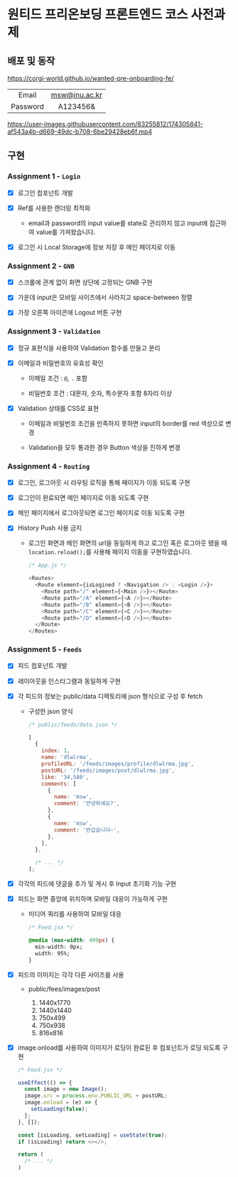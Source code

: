 # 원티드 프리온보딩 프론트엔드 코스 사전과제

## 배포 및 동작

https://corgi-world.github.io/wanted-pre-onboarding-fe/

|          |               |
| :------: | :-----------: |
|  Email   | msw@inu.ac.kr |
| Password |   A123456&    |

https://user-images.githubusercontent.com/83255812/174305841-af543a4b-d669-49dc-b708-6be29428eb6f.mp4

## 구현

### Assignment 1 - `Login`

- [x] 로그인 컴포넌트 개발

- [x] Ref를 사용한 랜더링 최적화

  - email과 password의 input value를 state로 관리하지 않고 input에 접근하여 value를 가져왔습니다.

- [x] 로그인 시 Local Storage에 정보 저장 후 메인 페이지로 이동

### Assignment 2 - `GNB`

- [x] 스크롤에 관계 없이 화면 상단에 고정되는 GNB 구현

- [x] 가운데 input은 모바일 사이즈에서 사라지고 space-between 정렬

- [x] 가장 오른쪽 아이콘에 Logout 버튼 구현

### Assignment 3 - `Validation`

- [x] 정규 표현식을 사용하여 Validation 함수를 만들고 분리

- [x] 이메일과 비밀번호의 유효성 확인

  - 이메일 조건 : `@`, `.` 포함

  - 비밀번호 조건 : 대문자, 숫자, 특수문자 포함 8자리 이상

- [x] Validation 상태를 CSS로 표현

  - 이메일과 비밀번호 조건을 만족하지 못하면 input의 border를 red 색상으로 변경

  - Validation을 모두 통과한 경우 Button 색상을 진하게 변경

### Assignment 4 - `Routing`

- [x] 로그인, 로그아웃 시 라우팅 로직을 통해 페이지가 이동 되도록 구현

- [x] 로그인이 완료되면 메인 페이지로 이동 되도록 구현

- [x] 메인 페이지에서 로그아웃되면 로그인 페이지로 이동 되도록 구현

- [x] History Push 사용 금지

  - 로그인 화면과 메인 화면의 url을 동일하게 하고 로그인 혹은 로그아웃 됐을 때 `location.reload();`를 사용해 페이지 이동을 구현하였습니다.

    ```javascript
    /* App.js */

    <Routes>
      <Route element={isLogined ? <Navigation /> : <Login />}>
        <Route path="/" element={<Main />}></Route>
        <Route path="/A" element={<A />}></Route>
        <Route path="/B" element={<B />}></Route>
        <Route path="/C" element={<C />}></Route>
        <Route path="/D" element={<D />}></Route>
      </Route>
    </Routes>
    ```

### Assignment 5 - `Feeds`

- [x] 피드 컴포넌트 개발

- [x] 레이아웃을 인스타그램과 동일하게 구현

- [x] 각 피드의 정보는 public/data 디렉토리에 json 형식으로 구성 후 fetch

  - 구성한 json 양식

    ```javascript
    /* public/feeds/data.json */

    [
      {
        index: 1,
        name: 'dlwlrma',
        profileURL: '/feeds/images/profile/dlwlrma.jpg',
        postURL: '/feeds/images/post/dlwlrma.jpg',
        like: '34,580',
        comments: [
          {
            name: 'msw',
            comment: '안녕하세요?',
          },
          {
            name: 'msw',
            comment: '반갑습니다~',
          },
        ],
      },

      /* ... */
    ];
    ```

- [x] 각각의 피드에 댓글을 추가 및 게시 후 Input 초기화 기능 구현

- [x] 피드는 화면 중앙에 위치하며 모바일 대응이 가능하게 구현

  - 미디어 쿼리를 사용하여 모바일 대응

    ```CSS
    /* Feed.jsx */

    @media (max-width: 499px) {
      min-width: 0px;
      width: 95%;
    }
    ```

- [x] 피드의 이미지는 각각 다른 사이즈를 사용

  - public/fees/images/post

    1. 1440x1770
    2. 1440x1440
    3. 750x499
    4. 750x938
    5. 816x816

- [x] image.onload를 사용하여 이미지가 로딩이 완료된 후 컴포넌트가 로딩 되도록 구현

  ```javascript
  /* Feed.jsx */

  useEffect(() => {
    const image = new Image();
    image.src = process.env.PUBLIC_URL + postURL;
    image.onload = (e) => {
      setLoading(false);
    };
  }, []);

  const [isLoading, setLoading] = useState(true);
  if (isLoading) return <></>;

  return (
    /* ... */
  )
  ```

